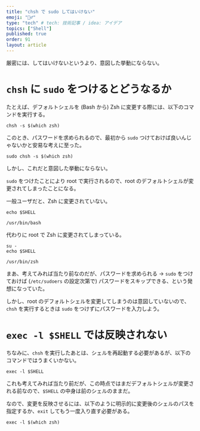 ```yaml
---
title: "chsh で sudo してはいけない"
emoji: "🙅‍♂️"
type: "tech" # tech: 技術記事 / idea: アイデア
topics: ["Shell"]
published: true
order: 91
layout: article
---
```


厳密には、してはいけないというより、意図した挙動にならない。

# `chsh` に `sudo` をつけるとどうなるか
たとえば、デフォルトシェルを (Bash から) Zsh に変更する際には、以下のコマンドを実行する。

```shell:Shell
chsh -s $(which zsh)
```

このとき、パスワードを求められるので、最初から `sudo` つけておけば良いんじゃないかと安易な考えに至った。

```shell:Shell
sudo chsh -s $(which zsh)
```

しかし、これだと意図した挙動にならない。

`sudo` をつけたことにより root で実行されるので、root のデフォルトシェルが変更されてしまったことになる。

一般ユーザだと、Zsh に変更されていない。

```shell:Shell
echo $SHELL
```
```
/usr/bin/bash
```

代わりに root で Zsh に変更されてしまっている。

```shell:Shell
su -
echo $SHELL
```
```
/usr/bin/zsh
```

まあ、考えてみれば当たり前なのだが、パスワードを求められる → `sudo` をつけておけば (`/etc/sudoers` の設定次第で) パスワードをスキップできる、という発想になっていた。

しかし、root のデフォルトシェルを変更してしまうのは意図していないので、`chsh` を実行するときは `sudo` をつけずにパスワードを入力しよう。

# `exec -l $SHELL` では反映されない
ちなみに、`chsh` を実行したあとは、シェルを再起動する必要があるが、以下のコマンドではうまくいかない。

```shell:Shell
exec -l $SHELL
```

これも考えてみれば当たり前だが、この時点ではまだデフォルトシェルが変更される前なので、`$SHELL` の中身は前のシェルのままだ。

なので、変更を反映させるには、以下のように明示的に変更後のシェルのパスを指定するか、`exit` してもう一度入り直す必要がある。

```shell:Shell
exec -l $(which zsh)
```
